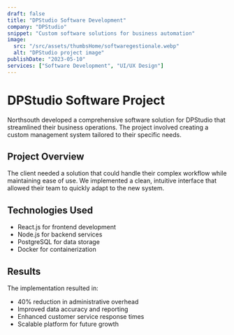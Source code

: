 ```yaml
---
draft: false
title: "DPStudio Software Development"
company: "DPStudio"
snippet: "Custom software solutions for business automation"
image:
  src: "/src/assets/thumbsHome/softwaregestionale.webp"
  alt: "DPStudio project image"
publishDate: "2023-05-10"
services: ["Software Development", "UI/UX Design"]
---
```


# DPStudio Software Project

Northsouth developed a comprehensive software solution for DPStudio that streamlined their business operations. The project involved creating a custom management system tailored to their specific needs.

## Project Overview

The client needed a solution that could handle their complex workflow while maintaining ease of use. We implemented a clean, intuitive interface that allowed their team to quickly adapt to the new system.

## Technologies Used

- React.js for frontend development
- Node.js for backend services
- PostgreSQL for data storage
- Docker for containerization

## Results

The implementation resulted in:

- 40% reduction in administrative overhead
- Improved data accuracy and reporting
- Enhanced customer service response times
- Scalable platform for future growth